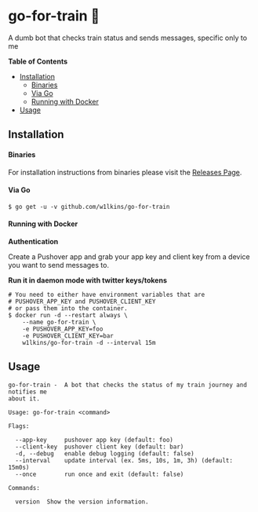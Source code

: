 # go-for-train 🚂

A dumb bot that checks train status and sends messages, specific only to me

**Table of Contents**

<!-- toc -->

- [Installation](#installation)
    + [Binaries](#binaries)
    + [Via Go](#via-go)
    + [Running with Docker](#running-with-docker)
- [Usage](#usage)

<!-- tocstop -->

## Installation

#### Binaries

For installation instructions from binaries please visit the [Releases Page](https://github.com/w1lkins/go-for-train/releases).

#### Via Go

```console
$ go get -u -v github.com/w1lkins/go-for-train
```

#### Running with Docker

**Authentication**

Create a Pushover app and grab your app key and client key from a device you
want to send messages to.

**Run it in daemon mode with twitter keys/tokens**

```console
# You need to either have environment variables that are
# PUSHOVER_APP_KEY and PUSHOVER_CLIENT_KEY
# or pass them into the container.
$ docker run -d --restart always \
    --name go-for-train \
    -e PUSHOVER_APP_KEY=foo
    -e PUSHOVER_CLIENT_KEY=bar
    w1lkins/go-for-train -d --interval 15m
```

## Usage

```console
go-for-train -  A bot that checks the status of my train journey and notifies me
about it.

Usage: go-for-train <command>

Flags:

  --app-key     pushover app key (default: foo)
  --client-key  pushover client key (default: bar)
  -d, --debug   enable debug logging (default: false)
  --interval    update interval (ex. 5ms, 10s, 1m, 3h) (default: 15m0s)
  --once        run once and exit (default: false)

Commands:

  version  Show the version information.
```
